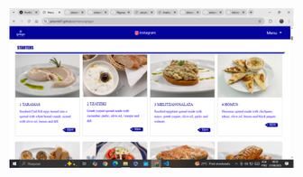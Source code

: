 ![Screenshot do Projeto](https://raw.githubusercontent.com/Jailsonb87/menuogrego/main/img/demo.png)
